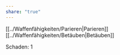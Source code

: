 ```yaml
---
share: "true"
---
```

[[../Waffenfähigkeiten/Parieren|Parieren]] [[../Waffenfähigkeiten/Betäuben|Betäuben]]  
  
Schaden: 1